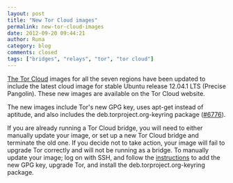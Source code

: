 ```yaml
---
layout: post
title: "New Tor Cloud images"
permalink: new-tor-cloud-images
date: 2012-09-20 09:44:21
author: Runa
category: blog
comments: closed
tags: ["bridges", "relays", "tor", "tor cloud"]
---
```


[The Tor Cloud](https://cloud.torproject.org/) images for all the seven regions have been updated to include the latest cloud image for stable Ubuntu release 12.04.1 LTS (Precise Pangolin). These new images are available on the Tor Cloud website.

The new images include Tor's new GPG key, uses apt-get instead of aptitude, and also includes the deb.torproject.org-keyring package ([\#6776](https://trac.torproject.org/projects/tor/ticket/6776)).

If you are already running a Tor Cloud bridge, you will need to either manually update your image, or set up a new Tor Cloud bridge and terminate the old one. If you decide not to take action, your image will fail to upgrade Tor correctly and will not be running as a bridge. To manually update your image; log on with SSH, and follow the [instructions](https://www.torproject.org/docs/debian.html.en) to add the new GPG key, upgrade Tor, and install the deb.torproject.org-keyring package.
